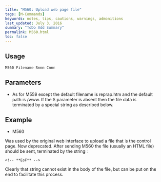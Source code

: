 ```yaml
---
title: "M560: Upload web page file" 
tags: [M-Commands]
keywords: notes, tips, cautions, warnings, admonitions
last_updated: July 3, 2016
summary: "ToDo Add Summary"
permalink: M560.html
toc: false
---
```



## Usage ##
```
M560 Filename Snnn Cnnn
```

## Parameters ##

+ As for M559 except the default filename is reprap.htm and the default path is /www. If the S parameter is absent then the file data is terminated by a special string as described below.

## Example ##

+ M560

Was used by the original web interface to upload a file that is the control page. Now deprecated. After sending M560 the file (usually an HTML file) should be sent, terminated by the string :

```
<!-- **EoF** -->
```

Clearly that string cannot exist in the body of the file, but can be put on the end to facilitate this process.